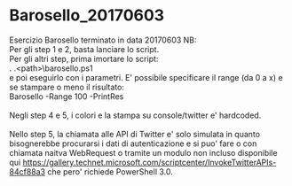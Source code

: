 # Barosello_20170603
Esercizio Barosello terminato in data 20170603
NB:<br />
Per gli step 1 e 2, basta lanciare lo script.<br />
Per gli altri step, prima imortare lo script:<br />
. .\<path>\barosello.ps1<br />
e poi eseguirlo con i parametri. E' possibile specificare il range (da 0 a x) e se stampare o meno il risultato:<br />
Barosello -Range 100 -PrintRes<br />
<br />
Negli step 4 e 5, i colori e la stampa su console/twitter e' hardcoded.<br />
<br />
Nello step 5, la chiamata alle API di Twitter e' solo simulata in quanto bisognerebbe procurarsi i dati di autenticazione e si puo' fare o con chiamata naitva WebRequest o tramite un modulo non incluso disponibile qui https://gallery.technet.microsoft.com/scriptcenter/InvokeTwitterAPIs-84cf88a3 che pero' richiede PowerShell 3.0.
